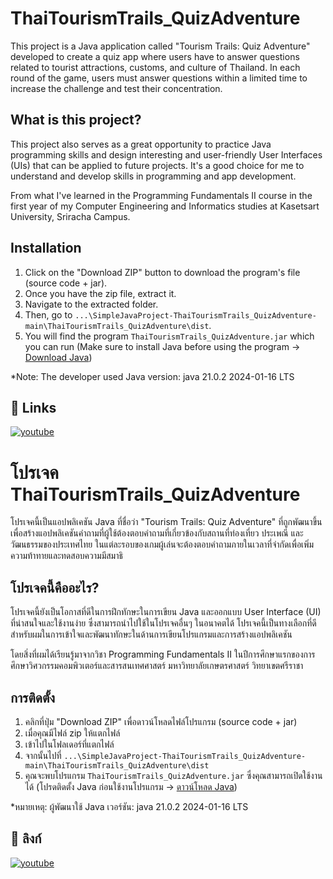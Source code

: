 # ThaiTourismTrails_QuizAdventure

This project is a Java application called "Tourism Trails: Quiz Adventure" developed to create a quiz app where users have to answer questions related to tourist attractions, customs, and culture of Thailand. In each round of the game, users must answer questions within a limited time to increase the challenge and test their concentration.

## What is this project?

This project also serves as a great opportunity to practice Java programming skills and design interesting and user-friendly User Interfaces (UIs) that can be applied to future projects. It's a good choice for me to understand and develop skills in programming and app development.

From what I've learned in the Programming Fundamentals II course in the first year of my Computer Engineering and Informatics studies at Kasetsart University, Sriracha Campus.

## Installation

1. Click on the "Download ZIP" button to download the program's file (source code + jar).
2. Once you have the zip file, extract it.
3. Navigate to the extracted folder.
4. Then, go to `...\SimpleJavaProject-ThaiTourismTrails_QuizAdventure-main\ThaiTourismTrails_QuizAdventure\dist`.
5. You will find the program `ThaiTourismTrails_QuizAdventure.jar` which you can run (Make sure to install Java before using the program -> [Download Java](https://www.java.com/en/))

*Note: The developer used Java version: java 21.0.2 2024-01-16 LTS

## 🔗 Links
[![youtube](https://img.shields.io/badge/Youtube_video-000?style=for-the-badge&logo=ko-fi&logoColor=white)](https://youtu.be/uKEi0TSQzCg)

# โปรเจค ThaiTourismTrails_QuizAdventure

โปรเจคนี้เป็นแอปพลิเคชัน Java ที่ชื่อว่า "Tourism Trails: Quiz Adventure" ที่ถูกพัฒนาขึ้นเพื่อสร้างแอปพลิเคชันคำถามที่ผู้ใช้ต้องตอบคำถามที่เกี่ยวข้องกับสถานที่ท่องเที่ยว ประเพณี และวัฒนธรรมของประเทศไทย ในแต่ละรอบของเกมผู้เล่นจะต้องตอบคำถามภายในเวลาที่จำกัดเพื่อเพิ่มความท้าทายและทดสอบความมีสมาธิ

## โปรเจคนี้คืออะไร?

โปรเจคนี้ยังเป็นโอกาสที่ดีในการฝึกทักษะในการเขียน Java และออกแบบ User Interface (UI) ที่น่าสนใจและใช้งานง่าย ซึ่งสามารถนำไปใช้ในโปรเจคอื่นๆ ในอนาคตได้ โปรเจคนี้เป็นทางเลือกที่ดีสำหรับผมในการเข้าใจและพัฒนาทักษะในด้านการเขียนโปรแกรมและการสร้างแอปพลิเคชัน

โดยสิ่งที่ผมได้เรียนรู้มาจากวิชา Programming Fundamentals II ในปีการศึกษาแรกของการศึกษาวิศวกรรมคอมพิวเตอร์และสารสนเทศศาสตร์ มหาวิทยาลัยเกษตรศาสตร์ วิทยาเขตศรีราชา

## การติดตั้ง

1. คลิกที่ปุ่ม "Download ZIP" เพื่อดาวน์โหลดไฟล์โปรแกรม (source code + jar)
2. เมื่อคุณมีไฟล์ zip ให้แตกไฟล์
3. เข้าไปในโฟลเดอร์ที่แตกไฟล์
4. จากนั้นไปที่ `...\SimpleJavaProject-ThaiTourismTrails_QuizAdventure-main\ThaiTourismTrails_QuizAdventure\dist`
5. คุณจะพบโปรแกรม `ThaiTourismTrails_QuizAdventure.jar` ซึ่งคุณสามารถเปิดใช้งานได้ (โปรดติดตั้ง Java ก่อนใช้งานโปรแกรม -> [ดาวน์โหลด Java](https://www.java.com/en/))

*หมายเหตุ: ผู้พัฒนาใช้ Java เวอร์ชัน: java 21.0.2 2024-01-16 LTS

## 🔗 ลิงก์
[![youtube](https://img.shields.io/badge/Youtube_video-000?style=for-the-badge&logo=ko-fi&logoColor=white)](https://youtu.be/uKEi0TSQzCg)




